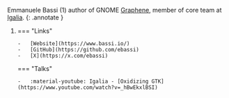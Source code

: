 Emmanuele Bassi (1) author of GNOME [Graphene](https://github.com/ebassi/graphene), member of core team at [Igalia](https://www.igalia.com/).
{: .annotate }

1.  === "Links"

        -   [Website](https://www.bassi.io/)
        -   [GitHub](https://github.com/ebassi)
        -   [X](https://x.com/ebassi)

    === "Talks"

        -   :material-youtube: Igalia - [Oxidizing GTK](https://www.youtube.com/watch?v=_hBwEkxlBSI)
